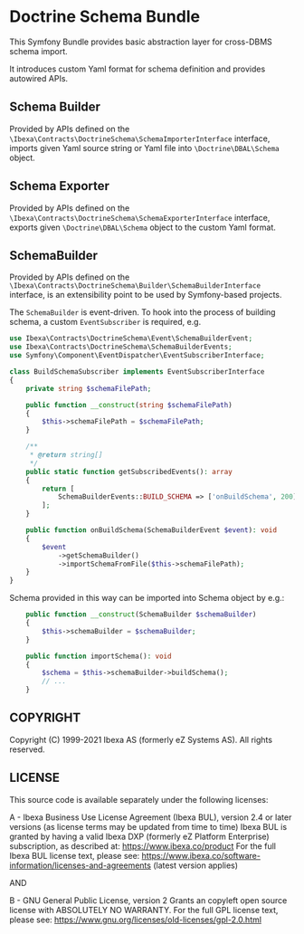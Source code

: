 # Doctrine Schema Bundle

This Symfony Bundle provides basic abstraction layer for cross-DBMS schema import.

It introduces custom Yaml format for schema definition and provides autowired APIs.

## Schema Builder

Provided by APIs defined on the `\Ibexa\Contracts\DoctrineSchema\SchemaImporterInterface` interface,
imports given Yaml source string or Yaml file into `\Doctrine\DBAL\Schema` object.

## Schema Exporter

Provided by APIs defined on the `\Ibexa\Contracts\DoctrineSchema\SchemaExporterInterface` interface,
exports given `\Doctrine\DBAL\Schema` object to the custom Yaml format.

## SchemaBuilder

Provided by APIs defined on the `\Ibexa\Contracts\DoctrineSchema\Builder\SchemaBuilderInterface`
interface, is an extensibility point to be used by Symfony-based projects.

The `SchemaBuilder` is event-driven. To hook into the process of building schema, a custom `EventSubscriber` is required, e.g.

```php
use Ibexa\Contracts\DoctrineSchema\Event\SchemaBuilderEvent;
use Ibexa\Contracts\DoctrineSchema\SchemaBuilderEvents;
use Symfony\Component\EventDispatcher\EventSubscriberInterface;

class BuildSchemaSubscriber implements EventSubscriberInterface
{
    private string $schemaFilePath;

    public function __construct(string $schemaFilePath)
    {
        $this->schemaFilePath = $schemaFilePath;
    }

    /**
     * @return string[]
     */
    public static function getSubscribedEvents(): array
    {
        return [
            SchemaBuilderEvents::BUILD_SCHEMA => ['onBuildSchema', 200],
        ];
    }

    public function onBuildSchema(SchemaBuilderEvent $event): void
    {
        $event
            ->getSchemaBuilder()
            ->importSchemaFromFile($this->schemaFilePath);
    }
}
```

Schema provided in this way can be imported into Schema object by e.g.:

```php
    public function __construct(SchemaBuilder $schemaBuilder)
    {
        $this->schemaBuilder = $schemaBuilder;
    }

    public function importSchema(): void
    {
        $schema = $this->schemaBuilder->buildSchema();
        // ...
    }
```

## COPYRIGHT
Copyright (C) 1999-2021 Ibexa AS (formerly eZ Systems AS). All rights reserved.

## LICENSE
This source code is available separately under the following licenses:

A - Ibexa Business Use License Agreement (Ibexa BUL),
version 2.4 or later versions (as license terms may be updated from time to time)
Ibexa BUL is granted by having a valid Ibexa DXP (formerly eZ Platform Enterprise) subscription,
as described at: https://www.ibexa.co/product
For the full Ibexa BUL license text, please see:
https://www.ibexa.co/software-information/licenses-and-agreements (latest version applies)

AND

B - GNU General Public License, version 2
Grants an copyleft open source license with ABSOLUTELY NO WARRANTY. For the full GPL license text, please see:
https://www.gnu.org/licenses/old-licenses/gpl-2.0.html
